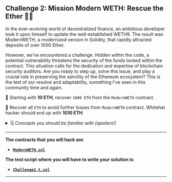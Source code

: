 ## **Challenge 2: Mission Modern WETH: Rescue the Ether** 🧗🧭

In the ever-evolving world of decentralized finance, an ambitious developer took it upon himself to update the well-established WETH9. The result was ModernWETH, a modernized version in Solidity, that rapidly attracted deposits of over 1000 Ether.

However, we've encountered a challenge. Hidden within the code, a potential vulnerability threatens the security of the funds locked within the contract. This situation calls for the dedication and expertise of blockchain security auditors. Are you ready to step up, solve this issue, and play a crucial role in preserving the sanctity of the Ethereum ecosystem? This is the test of our resolve and adaptability, something I've seen in this community time and again.


📌 Starting with **10 ETH**, recover `1000 ETH` from the `ModernWETH` contract.

📌 Recover all `ETH` to avoid further losses from `ModernWETH` contract. Whitehat hacker should end up with **1010 ETH**.

<details>
<summary>🗒️ <i>Concepts you should be familiar with (spoilers!)</i></summary>
    <ul>
    <li><i>The concept of <a href=https://www.serial-coder.com/post/solidity-smart-contract-security-by-example-04-cross-function-reentrancy>cross-function reentrancy</a>.</i></li>
    <li><i>This <a href="https://inspexco.medium.com/cross-contract-reentrancy-attack-402d27a02a15">article</a> could be useful</i></li>
    </ul>
</details>

-------------
**The contracts that you will hack are**:

- **[`ModernWETH.sol`](./ModernWETH.sol)**

**The test script where you will have to write your solution is**:
- **[`Challenge2.t.sol`](../../test/Challenge2.t.sol)**

-------------
